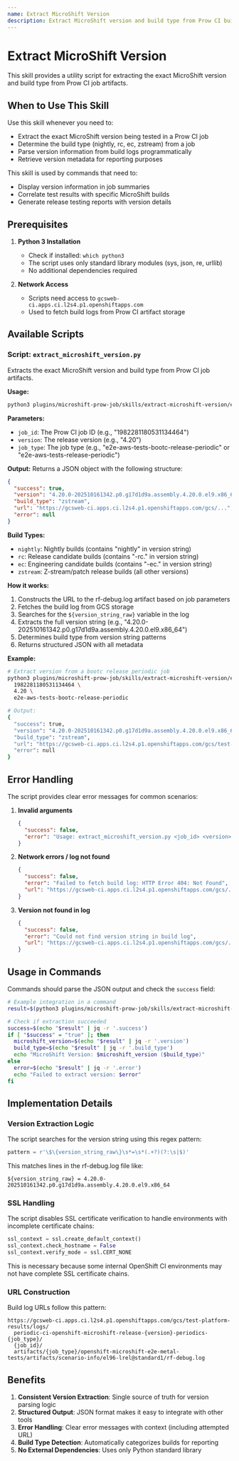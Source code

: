```yaml
---
name: Extract MicroShift Version
description: Extract MicroShift version and build type from Prow CI build logs
---
```


# Extract MicroShift Version

This skill provides a utility script for extracting the exact MicroShift version and build type from Prow CI job artifacts.

## When to Use This Skill

Use this skill whenever you need to:
- Extract the exact MicroShift version being tested in a Prow CI job
- Determine the build type (nightly, rc, ec, zstream) from a job
- Parse version information from build logs programmatically
- Retrieve version metadata for reporting purposes

This skill is used by commands that need to:
- Display version information in job summaries
- Correlate test results with specific MicroShift builds
- Generate release testing reports with version details

## Prerequisites

1. **Python 3 Installation**
   - Check if installed: `which python3`
   - The script uses only standard library modules (sys, json, re, urllib)
   - No additional dependencies required

2. **Network Access**
   - Scripts need access to `gcsweb-ci.apps.ci.l2s4.p1.openshiftapps.com`
   - Used to fetch build logs from Prow CI artifact storage

## Available Scripts

### Script: `extract_microshift_version.py`

Extracts the exact MicroShift version and build type from Prow CI job artifacts.

**Usage:**
```bash
python3 plugins/microshift-prow-job/skills/extract-microshift-version/extract_microshift_version.py <job_id> <version> <job_type>
```

**Parameters:**
- `job_id`: The Prow CI job ID (e.g., "1982281180531134464")
- `version`: The release version (e.g., "4.20")
- `job_type`: The job type (e.g., "e2e-aws-tests-bootc-release-periodic" or "e2e-aws-tests-release-periodic")

**Output:**
Returns a JSON object with the following structure:
```json
{
  "success": true,
  "version": "4.20.0-202510161342.p0.g17d1d9a.assembly.4.20.0.el9.x86_64",
  "build_type": "zstream",
  "url": "https://gcsweb-ci.apps.ci.l2s4.p1.openshiftapps.com/gcs/...",
  "error": null
}
```

**Build Types:**
- `nightly`: Nightly builds (contains "nightly" in version string)
- `rc`: Release candidate builds (contains "-rc." in version string)
- `ec`: Engineering candidate builds (contains "-ec." in version string)
- `zstream`: Z-stream/patch release builds (all other versions)

**How it works:**
1. Constructs the URL to the rf-debug.log artifact based on job parameters
2. Fetches the build log from GCS storage
3. Searches for the `${version_string_raw}` variable in the log
4. Extracts the full version string (e.g., "4.20.0-202510161342.p0.g17d1d9a.assembly.4.20.0.el9.x86_64")
5. Determines build type from version string patterns
6. Returns structured JSON with all metadata

**Example:**
```bash
# Extract version from a bootc release periodic job
python3 plugins/microshift-prow-job/skills/extract-microshift-version/extract_microshift_version.py \
  1982281180531134464 \
  4.20 \
  e2e-aws-tests-bootc-release-periodic

# Output:
{
  "success": true,
  "version": "4.20.0-202510161342.p0.g17d1d9a.assembly.4.20.0.el9.x86_64",
  "build_type": "zstream",
  "url": "https://gcsweb-ci.apps.ci.l2s4.p1.openshiftapps.com/gcs/test-platform-results/logs/periodic-ci-openshift-microshift-release-4.20-periodics-e2e-aws-tests-bootc-release-periodic/1982281180531134464/artifacts/e2e-aws-tests-bootc-release-periodic/openshift-microshift-e2e-metal-tests/artifacts/scenario-info/el96-lrel@standard1/rf-debug.log",
  "error": null
}
```

## Error Handling

The script provides clear error messages for common scenarios:

1. **Invalid arguments**
   ```json
   {
     "success": false,
     "error": "Usage: extract_microshift_version.py <job_id> <version> <job_type>"
   }
   ```

2. **Network errors / log not found**
   ```json
   {
     "success": false,
     "error": "Failed to fetch build log: HTTP Error 404: Not Found",
     "url": "https://gcsweb-ci.apps.ci.l2s4.p1.openshiftapps.com/gcs/..."
   }
   ```

3. **Version not found in log**
   ```json
   {
     "success": false,
     "error": "Could not find version string in build log",
     "url": "https://gcsweb-ci.apps.ci.l2s4.p1.openshiftapps.com/gcs/..."
   }
   ```

## Usage in Commands

Commands should parse the JSON output and check the `success` field:

```bash
# Example integration in a command
result=$(python3 plugins/microshift-prow-job/skills/extract-microshift-version/extract_microshift_version.py "$job_id" "$version" "$job_type")

# Check if extraction succeeded
success=$(echo "$result" | jq -r '.success')
if [ "$success" = "true" ]; then
  microshift_version=$(echo "$result" | jq -r '.version')
  build_type=$(echo "$result" | jq -r '.build_type')
  echo "MicroShift Version: $microshift_version ($build_type)"
else
  error=$(echo "$result" | jq -r '.error')
  echo "Failed to extract version: $error"
fi
```

## Implementation Details

### Version Extraction Logic

The script searches for the version string using this regex pattern:
```python
pattern = r'\$\{version_string_raw\}\s*=\s*(.+?)(?:\s|$)'
```

This matches lines in the rf-debug.log file like:
```
${version_string_raw} = 4.20.0-202510161342.p0.g17d1d9a.assembly.4.20.0.el9.x86_64
```

### SSL Handling

The script disables SSL certificate verification to handle environments with incomplete certificate chains:
```python
ssl_context = ssl.create_default_context()
ssl_context.check_hostname = False
ssl_context.verify_mode = ssl.CERT_NONE
```

This is necessary because some internal OpenShift CI environments may not have complete SSL certificate chains.

### URL Construction

Build log URLs follow this pattern:
```
https://gcsweb-ci.apps.ci.l2s4.p1.openshiftapps.com/gcs/test-platform-results/logs/
  periodic-ci-openshift-microshift-release-{version}-periodics-{job_type}/
  {job_id}/
  artifacts/{job_type}/openshift-microshift-e2e-metal-tests/artifacts/scenario-info/el96-lrel@standard1/rf-debug.log
```

## Benefits

1. **Consistent Version Extraction**: Single source of truth for version parsing logic
2. **Structured Output**: JSON format makes it easy to integrate with other tools
3. **Error Handling**: Clear error messages with context (including attempted URL)
4. **Build Type Detection**: Automatically categorizes builds for reporting
5. **No External Dependencies**: Uses only Python standard library
